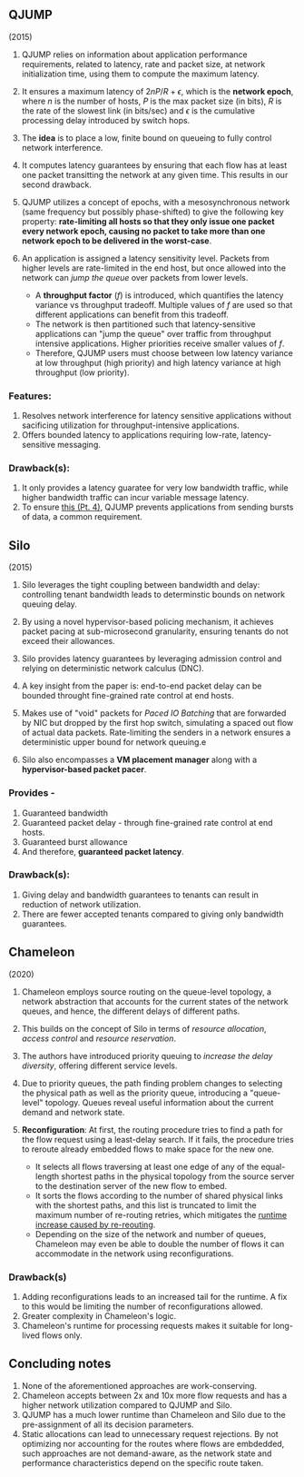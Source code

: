 
## QJUMP

(2015)
1. QJUMP relies on information about application performance requirements, related to latency, rate and packet size, at network initialization time, using them to compute the maximum latency. 

1. It ensures a maximum latency of $2nP/R + \epsilon$, which is the **network epoch**, where $n$ is the number of hosts, $P$ is the max packet size (in bits), $R$ is the rate of the slowest link (in bits/sec) and $\epsilon$ is the cumulative processing delay introduced by switch hops.

1. The **idea** is to place a low, finite bound on queueing to fully control network interference.

1. <a name="guar"> It computes latency guarantees by ensuring that each flow has at least one packet transitting the network at any given time. </a> This results in our second drawback.

1. QJUMP utilizes a concept of epochs, with a mesosynchronous network (same frequency but possibly phase-shifted) to give the following key property: **rate-limiting all hosts so that they only issue one packet every network epoch, causing no packet to take more than one network epoch to be delivered in the worst-case**.

1. An application is assigned a latency sensitivity level. Packets from higher levels are rate-limited in the end host, but once allowed into the network can _jump the queue_ over packets from lower levels.
    - A **throughput factor** ($f$) is introduced, which quantifies the latency variance vs throughput tradeoff. Multiple values of $f$ are used so that different applications can benefit from this tradeoff.
    - The network is then partitioned such that latency-sensitive applications can "jump the queue" over traffic from throughput intensive applications. Higher priorities receive smaller values of $f$.
    - Therefore, QJUMP users must choose between low latency variance at low throughput (high priority) and high latency variance at high throughput (low priority).


### Features:
1. Resolves network interference for latency sensitive applications without sacificing utilization for throughput-intensive applications.
1. Offers bounded latency to applications requiring low-rate, latency-sensitive messaging.


### Drawback(s):
1. It only provides a latency guaratee for very low bandwidth traffic, while higher bandwidth traffic can incur variable message latency.
1. To ensure [this (Pt. 4)](#guar), QJUMP prevents applications from sending bursts of data, a common requirement.

## Silo
(2015)

1. Silo leverages the tight coupling between bandwidth and delay: controlling tenant bandwidth leads to determinstic bounds on network queuing delay.

1. By using a novel hypervisor-based policing mechanism, it achieves packet pacing at sub-microsecond granularity, ensuring tenants do not exceed their allowances.

1. Silo provides latency guarantees by leveraging admission control and relying on deterministic network calculus (DNC).

1. A key insight from the paper is: end-to-end packet delay can be bounded throught fine-grained rate control at end hosts.

1. Makes use of "void" packets for _Paced IO Batching_ that are forwarded by NIC but dropped by the first hop switch, simulating a spaced out flow of actual data packets. Rate-limiting the senders in a network ensures a deterministic upper bound for network queuing.e
1. Silo also encompasses a **VM placement manager** along with a **hypervisor-based packet pacer**.


### Provides -

1. Guaranteed bandwidth
1. Guaranteed packet delay - through fine-grained rate control at end hosts.
1. Guaranteed burst allowance
1. And therefore, **guaranteed packet latency**.


### Drawback(s):
1. Giving delay and bandwidth guarantees to tenants can result in reduction of network utilization.
1. There are fewer accepted tenants compared to giving only bandwidth guarantees.




## Chameleon
(2020)

1. Chameleon employs source routing on the queue-level topology, a network abstraction that accounts for the current states of the network queues, and hence, the different delays of different paths.
1. This builds on the concept of Silo in terms of _resource allocation_, _access control_ and _resource reservation_.
1. The authors have introduced priority queuing to _increase the delay diversity_, offering different service levels.
1. Due to priority queues, the path finding problem changes to selecting the physical path as well as the priority queue, introducing a "queue-level" topology. Queues reveal useful information about the current demand and network state.
1. **Reconfiguration**: At first, the routing procedure tries to find a path for the flow request using a least-delay search. If it fails, the procedure tries to reroute already embedded flows to make space for the new one.
        
    - It selects all flows traversing at least one edge of any of the equal-length shortest paths in the physical topology from the source server to the destination server of the new flow to embed. 
    - It sorts the flows according to the number of shared physical links with the shortest paths, and this list is truncated to limit the maximum number of re-routing retries, which mitigates the [runtime increase caused by re-reouting](#runt).
    - Depending on the size of the network and number of queues, Chameleon may even be able to double the number of flows it can accommodate in the network using reconfigurations.


### Drawback(s)
1. <a name="runt">Adding reconfigurations leads to an increased tail for the runtime. </a> A fix to this would be limiting the number of reconfigurations allowed.
1. Greater complexity in Chameleon's logic. 
1. Chameleon's runtime for processing requests makes it suitable for long-lived flows only.



## Concluding notes
1. None of the aforementioned approaches are work-conserving.
1. Chameleon accepts between 2x and 10x more flow requests and has a higher network utilization compared to QJUMP and Silo.
1. QJUMP has a much lower runtime than Chameleon and Silo due to the pre-assignment of all its decision parameters.
1. Static allocations can lead to unnecessary request rejections. By not optimizing nor accounting for the routes where flows are embdedded, such approaches are not demand-aware, as the network state and performance characteristics depend on the specific route taken.